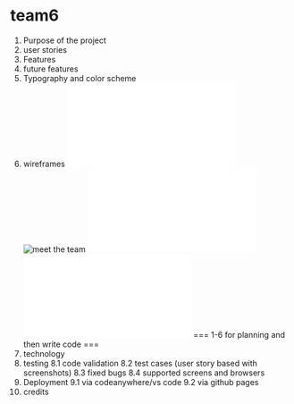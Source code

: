 # team6

1. Purpose of the project
2. user stories
3. Features
4. future features
5. Typography and color scheme
6. wireframes
   ![home page](/documentation/wireframes/Home_page.pdf)
   ![meet the team](/documentation/wireframes/Meet_the_tem.pdf.jpg)
   ![quiz](/documentation/wireframes/Quiz_page.pdf)
   ![women's profile](/documentation/wireframes/Profile_of_women_page.pdf)
=== 1-6 for planning and then write code ===
8. technology
9. testing
   8.1 code validation
   8.2 test cases (user story based with screenshots)
   8.3 fixed bugs
   8.4 supported screens and browsers
10. Deployment
   9.1 via codeanywhere/vs code
   9.2 via github pages
11. credits
